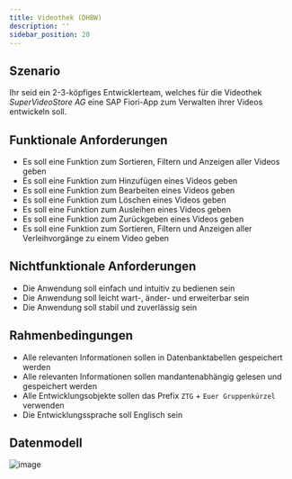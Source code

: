 ```yaml
---
title: Videothek (DHBW)
description: ''
sidebar_position: 20
---
```


## Szenario
Ihr seid ein 2-3-köpfiges Entwicklerteam, welches für die Videothek _SuperVideoStore AG_ eine SAP Fiori-App zum Verwalten ihrer Videos entwickeln soll.

## Funktionale Anforderungen
- Es soll eine Funktion zum Sortieren, Filtern und Anzeigen aller Videos geben
- Es soll eine Funktion zum Hinzufügen eines Videos geben
- Es soll eine Funktion zum Bearbeiten eines Videos geben
- Es soll eine Funktion zum Löschen eines Videos geben
- Es soll eine Funktion zum Ausleihen eines Videos geben
- Es soll eine Funktion zum Zurückgeben eines Videos geben
- Es soll eine Funktion zum Sortieren, Filtern und Anzeigen aller Verleihvorgänge zu einem Video geben

## Nichtfunktionale Anforderungen
- Die Anwendung soll einfach und intuitiv zu bedienen sein
- Die Anwendung soll leicht wart-, änder- und erweiterbar sein
- Die Anwendung soll stabil und zuverlässig sein

## Rahmenbedingungen
- Alle relevanten Informationen sollen in Datenbanktabellen gespeichert werden
- Alle relevanten Informationen sollen mandantenabhängig gelesen und gespeichert werden
- Alle Entwicklungsobjekte sollen das Prefix `ZTG` + `Euer Gruppenkürzel` verwenden
- Die Entwicklungssprache soll Englisch sein

## Datenmodell
![image](https://user-images.githubusercontent.com/47243617/210214824-ed3bbd81-8125-47be-898e-1b7227e724e8.png)
